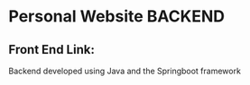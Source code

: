 # Personal Website BACKEND
## Front End Link:
Backend developed using Java and the Springboot framework

